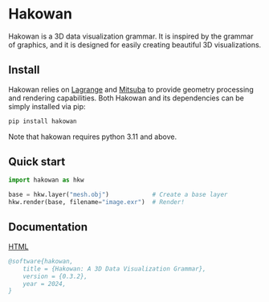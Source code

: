 # Hakowan
Hakowan is a 3D data visualization grammar. It is inspired by the grammar of graphics, and it is
designed for easily creating beautiful 3D visualizations.

## Install

Hakowan relies on [Lagrange](https://opensource.adobe.com/lagrange-docs/) and
[Mitsuba](https://www.mitsuba-renderer.org/) to provide geometry processing and rendering
capabilities. Both Hakowan and its dependencies can be simply installed via pip:

```sh
pip install hakowan
```

Note that hakowan requires python 3.11 and above.

## Quick start

```py
import hakowan as hkw

base = hkw.layer("mesh.obj")            # Create a base layer
hkw.render(base, filename="image.exr")  # Render!
```

## Documentation

[HTML](https://qnzhou.github.io/hakowan/)

```bibtex
@software{hakowan,
    title = {Hakowan: A 3D Data Visualization Grammar},
    version = {0.3.2},
    year = 2024,
}
```

